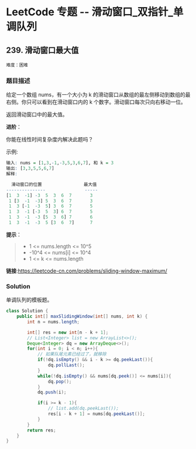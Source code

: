# LeetCode 专题 -- 滑动窗口_双指针_单调队列

## 239. 滑动窗口最大值

`难度：困难`

### 题目描述

给定一个数组 nums，有一个大小为 k 的滑动窗口从数组的最左侧移动到数组的最右侧。你只可以看到在滑动窗口内的 k 个数字。滑动窗口每次只向右移动一位。

返回滑动窗口中的最大值。

**进阶**：

你能在线性时间复杂度内解决此题吗？

 

示例:

```r
输入: nums = [1,3,-1,-3,5,3,6,7], 和 k = 3
输出: [3,3,5,5,6,7] 
解释: 

  滑动窗口的位置                最大值
---------------               -----
[1  3  -1] -3  5  3  6  7       3
 1 [3  -1  -3] 5  3  6  7       3
 1  3 [-1  -3  5] 3  6  7       5
 1  3  -1 [-3  5  3] 6  7       5
 1  3  -1  -3 [5  3  6] 7       6
 1  3  -1  -3  5 [3  6  7]      7
```

**提示**：

> - 1 <= nums.length <= 10^5
> - -10^4 <= nums[i] <= 10^4
> - 1 <= k <= nums.length

**链接**:https://leetcode-cn.com/problems/sliding-window-maximum/

### Solution

单调队列的模板题。

```java
class Solution {
    public int[] maxSlidingWindow(int[] nums, int k) {
        int n = nums.length;

        int[] res = new int[n - k + 1];
        // List<Integer> list = new ArrayList<>();
        Deque<Integer> dq = new ArrayDeque<>();
        for(int i = 0; i < n; i++){
            // 如果队尾元素已经过了，就移除
            if(!dq.isEmpty() && i - k >= dq.peekLast()){
                dq.pollLast();
            }
            while(!dq.isEmpty() && nums[dq.peek()] <= nums[i]){
                dq.pop();
            }
            dq.push(i);

            if(i >= k - 1){
                // list.add(dq.peekLast());
                res[i - k + 1] = nums[dq.peekLast()];
            }
        }
        return res;
    }
}
```
